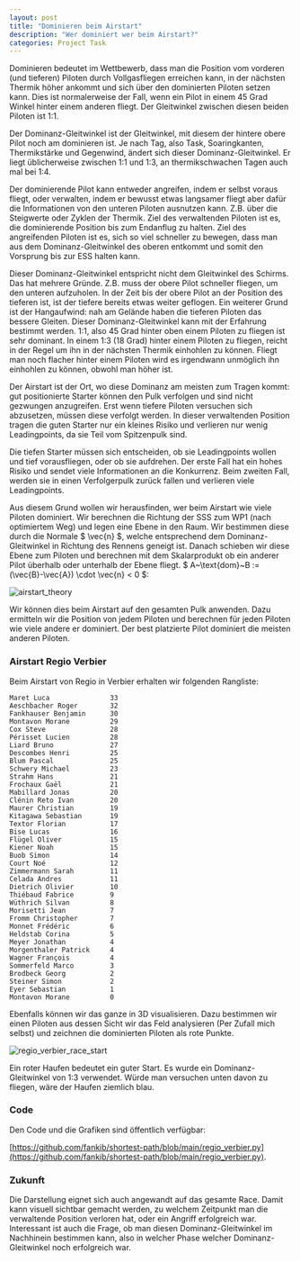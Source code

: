 ```yaml
---
layout: post
title: "Dominieren beim Airstart"
description: "Wer dominiert wer beim Airstart?"
categories: Project Task
---
```


Dominieren bedeutet im Wettbewerb, dass man die Position vom vorderen (und tieferen) Piloten durch Vollgasfliegen erreichen kann, in der nächsten Thermik höher ankommt und sich über den dominierten Piloten setzen kann. Dies ist normalerweise der Fall, wenn ein Pilot in einem 45 Grad Winkel hinter einem anderen fliegt. Der Gleitwinkel zwischen diesen beiden Piloten ist 1:1.

Der Dominanz-Gleitwinkel ist der Gleitwinkel, mit diesem der hintere obere Pilot noch am dominieren ist. Je nach Tag, also Task, Soaringkanten, Thermikstärke und Gegenwind, ändert sich dieser Dominanz-Gleitwinkel. Er liegt üblicherweise zwischen 1:1 und 1:3, an thermikschwachen Tagen auch mal bei 1:4.

Der dominierende Pilot kann entweder angreifen, indem er selbst voraus fliegt, oder verwalten, indem er bewusst etwas langsamer fliegt aber dafür die Informationen von den unteren Piloten ausnutzen kann. Z.B. über die Steigwerte oder Zyklen der Thermik. Ziel des verwaltenden Piloten ist es, die dominierende Position bis zum Endanflug zu halten. Ziel des angreifenden Piloten ist es, sich so viel schneller zu bewegen, dass man aus dem Dominanz-Gleitwinkel des oberen entkommt und somit den Vorsprung bis zur ESS halten kann.

Dieser Dominanz-Gleitwinkel entspricht nicht dem Gleitwinkel des Schirms. Das hat mehrere Gründe. Z.B. muss der obere Pilot schneller fliegen, um den unteren aufzuholen. In der Zeit bis der obere Pilot an der Position des tieferen ist, ist der tiefere bereits etwas weiter geflogen. Ein weiterer Grund ist der Hangaufwind: nah am Gelände haben die tieferen Piloten das bessere Gleiten. Dieser Dominanz-Gleitwinkel kann mit der Erfahrung bestimmt werden. 1:1, also 45 Grad hinter oben einem Piloten zu fliegen ist sehr dominant. In einem 1:3 (18 Grad) hinter einem Piloten zu fliegen, reicht in der Regel um ihn in der nächsten Thermik einhohlen zu können. Fliegt man noch flacher hinter einem Piloten wird es irgendwann unmöglich ihn einhohlen zu können, obwohl man höher ist.

Der Airstart ist der Ort, wo diese Dominanz am meisten zum Tragen kommt: gut positionierte Starter können den Pulk verfolgen und sind nicht gezwungen anzugreifen. Erst wenn tiefere Piloten versuchen sich abzusetzen, müssen diese verfolgt werden. In dieser verwaltenden Position tragen die guten Starter nur ein kleines Risiko und verlieren nur wenig Leadingpoints, da sie Teil vom Spitzenpulk sind.

Die tiefen Starter müssen sich entscheiden, ob sie Leadingpoints wollen und tief vorausfliegen, oder ob sie aufdrehen. Der erste Fall hat ein hohes Risiko und sendet viele Informationen an die Konkurrenz. Beim zweiten Fall, werden sie in einen Verfolgerpulk zurück fallen und verlieren viele Leadingpoints.

Aus diesem Grund wollen wir herausfinden, wer beim Airstart wie viele Piloten dominiert. 
Wir berechnen die Richtung der SSS zum WP1 (nach optimiertem Weg) und legen eine Ebene in den Raum. Wir bestimmen diese durch die Normale $ \vec{n} $, welche entsprechend dem Dominanz-Gleitwinkel in Richtung des Rennens geneigt ist. Danach schieben wir diese Ebene zum Piloten und berechnen mit dem Skalarprodukt ob ein anderer Pilot überhalb oder unterhalb der Ebene fliegt. $ A~\text{dom}~B := (\vec{B}-\vec{A}) \cdot \vec{n} < 0 $:

![airstart_theory](../../../../../img/airstart/theory.jpg)

Wir können dies beim Airstart auf den gesamten Pulk anwenden. Dazu ermitteln wir die Position von jedem Piloten und berechnen für jeden Piloten wie viele andere er dominiert. Der best platzierte Pilot dominiert die meisten anderen Piloten.

### Airstart Regio Verbier

Beim Airstart von Regio in Verbier erhalten wir folgenden Rangliste:

```
Maret Luca               33
Aeschbacher Roger        32
Fankhauser Benjamin      30
Montavon Morane          29
Cox Steve                28
Périsset Lucien          28
Liard Bruno              27
Descombes Henri          25
Blum Pascal              25
Schwery Michael          23
Strahm Hans              21
Frochaux Gaël            21
Mabillard Jonas          20
Clénin Reto Ivan         20
Maurer Christian         19
Kitagawa Sebastian       19
Textor Florian           17
Bise Lucas               16
Flügel Oliver            15
Kiener Noah              15
Buob Simon               14
Court Noé                12
Zimmermann Sarah         11
Celada Andres            11
Dietrich Olivier         10
Thiébaud Fabrice         9
Wüthrich Silvan          8
Morisetti Jean           7
Fromm Christopher        7
Monnet Frédéric          6
Heldstab Corina          5
Meyer Jonathan           4
Morgenthaler Patrick     4
Wagner François          4
Sommerfeld Marco         3
Brodbeck Georg           2
Steiner Simon            2
Eyer Sebastian           1
Montavon Morane          0
```

Ebenfalls können wir das ganze in 3D visualisieren. Dazu bestimmen wir einen Piloten aus dessen Sicht wir das Feld analysieren (Per Zufall mich selbst) und zeichnen die dominierten Piloten als rote Punkte.

![regio_verbier_race_start](../../../../../img/airstart/regio_verbier_race_start.jpg)

Ein roter Haufen bedeutet ein guter Start. Es wurde ein Dominanz-Gleitwinkel von 1:3 verwendet. Würde man versuchen unten davon zu fliegen, wäre der Haufen ziemlich blau.

### Code
Den Code und die Grafiken sind öffentlich verfügbar:

[https://github.com/fankib/shortest-path/blob/main/regio_verbier.py](https://github.com/fankib/shortest-path/blob/main/regio_verbier.py).

### Zukunft

Die Darstellung eignet sich auch angewandt auf das gesamte Race. Damit kann visuell sichtbar gemacht werden, zu welchem Zeitpunkt man die verwaltende Position verloren hat, oder ein Angriff erfolgreich war.
Interessant ist auch die Frage, ob man diesen Dominanz-Gleitwinkel im Nachhinein bestimmen kann, also in welcher Phase welcher Dominanz-Gleitwinkel noch erfolgreich war.

